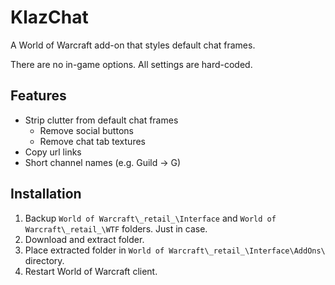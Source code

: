 # KlazChat

A World of Warcraft add-on that styles default chat frames.

There are no in-game options. All settings are hard-coded.

## Features

- Strip clutter from default chat frames
  - Remove social buttons
  - Remove chat tab textures
- Copy url links
- Short channel names (e.g. Guild -> G)

## Installation

1. Backup `World of Warcraft\_retail_\Interface` and `World of Warcraft\_retail_\WTF` folders. Just in case.
2. Download and extract folder.
3. Place extracted folder in `World of Warcraft\_retail_\Interface\AddOns\` directory.
4. Restart World of Warcraft client.
